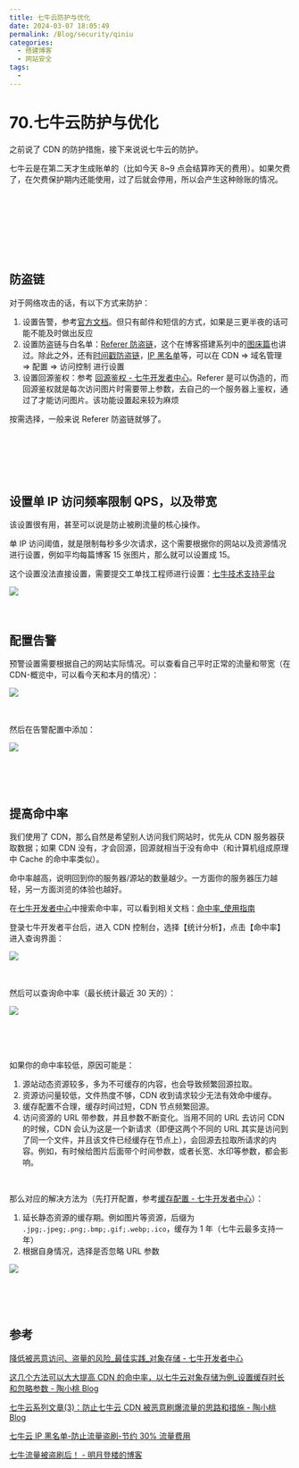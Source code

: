 ```yaml
---
title: 七牛云防护与优化
date: 2024-03-07 18:05:49
permalink: /Blog/security/qiniu
categories:
  - 搭建博客
  - 网站安全
tags:
  - 
---
```


# 70.七牛云防护与优化

之前说了 CDN 的防护措施，接下来说说七牛云的防护。

七牛云是在第二天才生成账单的（比如今天 8~9 点会结算昨天的费用）。如果欠费了，在欠费保护期内还能使用，过了后就会停用，所以会产生这种赊账的情况。

‍<!-- more -->

‍

‍

‍

## 防盗链

对于网络攻击的话，有以下方式来防护：

1. 设置告警，参考[官方文档](https://developer.qiniu.com/fusion/7093/CDN-the-alarm-service)。但只有邮件和短信的方式，如果是三更半夜的话可能不能及时做出反应
2. 设置防盗链与白名单：[Referer 防盗链](https://developer.qiniu.com/fusion/3839/domain-name-hotlinking-prevention)，这个在博客搭建系列中的[图床篇](https://www.peterjxl.com/Blog/Qiniu/#%E9%98%B2%E7%9B%97%E9%93%BE%E5%92%8C%E7%99%BD%E5%90%8D%E5%8D%95)也讲过。除此之外，还有[时间戳防盗链](https://developer.qiniu.com/fusion/3841/timestamp-hotlinking-prevention-fusion)，[IP 黑名单](https://developer.qiniu.com/fusion/4977/ip-black-and-white-list)等，可以在 CDN => 域名管理 => 配置 => 访问控制 进行设置
3. 设置回源鉴权：参考 [回源鉴权 - 七牛开发者中心](https://developer.qiniu.com/fusion/3930/back-to-the-source-authentication)。Referer 是可以伪造的，而回源鉴权就是每次访问图片时需要带上参数，去自己的一个服务器上鉴权，通过了才能访问图片。该功能设置起来较为麻烦

按需选择，一般来说 Referer 防盗链就够了。

‍

‍

‍

## 设置单 IP 访问频率限制 QPS，以及带宽

该设置很有用，甚至可以说是防止被刷流量的核心操作。

单 IP 访问阈值，就是限制每秒多少次请求，这个需要根据你的网站以及资源情况进行设置，例如平均每篇博客 15 张图片，那么就可以设置成 15。

这个设置没法直接设置，需要提交工单找工程师进行设置：[七牛技术支持平台](https://support.qiniu.com/tickets)

​​![](https://image.peterjxl.com/blog/image-20240109112824-fyf9u7w.png)​​

‍

## 配置告警

预警设置需要根据自己的网站实际情况。可以查看自己平时正常的流量和带宽（在 CDN-概览中，可以看今天和本月的情况）：

​​![](https://image.peterjxl.com/blog/image-20240109112749-s34pr8a.png)​​

‍

然后在告警配置中添加：

​​![](https://image.peterjxl.com/blog/image-20240109111727-6v925oj.png)​​

‍

‍

## 提高命中率

我们使用了 CDN，那么自然是希望别人访问我们网站时，优先从 CDN 服务器获取数据；如果 CDN 没有，才会回源，回源就相当于没有命中（和计算机组成原理中 Cache 的命中率类似）。

命中率越高，说明回到你的服务器/源站的数量越少。一方面你的服务器压力越轻，另一方面浏览的体验也越好。

在[七牛开发者中心](https://developer.qiniu.com/)中搜索命中率，可以看到相关文档：[命中率_使用指南](https://developer.qiniu.com/fusion/5032/shooting)

登录七牛开发者平台后，进入 CDN 控制台，选择【统计分析】，点击【命中率】进入查询界面：

​![](https://image.peterjxl.com/blog/image-20240105205107-mw4x6ww.png)​

‍

然后可以查询命中率（最长统计最近 30 天的）：

​![](https://image.peterjxl.com/blog/image-20240105212934-tz90q8w.png)​

‍

‍

如果你的命中率较低，原因可能是：

1. 源站动态资源较多，多为不可缓存的内容，也会导致频繁回源拉取。
2. 资源访问量较低，文件热度不够，CDN 收到请求较少无法有效命中缓存。
3. 缓存配置不合理，缓存时间过短，CDN 节点频繁回源。
4. 访问资源的 URL 带参数，并且参数不断变化。当用不同的 URL 去访问 CDN 的时候，CDN 会认为这是一个新请求（即便这两个不同的 URL 其实是访问到了同一个文件，并且该文件已经缓存在节点上），会回源去拉取所请求的内容。例如，有时候给图片后面带个时间参数，或者长宽、水印等参数，都会影响。

‍

那么对应的解决方法为（先打开配置，参考[缓存配置 - 七牛开发者中心](https://developer.qiniu.com/fusion/4944/cache-configuration)）：

1. 延长静态资源的缓存期。例如图片等资源，后缀为 `.jpg;.jpeg;.png;.bmp;.gif;.webp;.ico`​，缓存为 1 年（七牛云最多支持一年）
2. 根据自身情况，选择是否忽略 URL 参数

​![](https://image.peterjxl.com/blog/image-20240105212357-ntwzk2i.png)​

‍

‍

## 参考

[降低被恶意访问、盗量的风险_最佳实践_对象存储 - 七牛开发者中心](https://developer.qiniu.com/kodo/12022/reduce-the-risk-of-be-malicious-access-stolen)

[这几个方法可以大大提高 CDN 的命中率，以七牛云对象存储为例_设置缓存时长和忽略参数 - 陶小桃 Blog](https://www.52txr.cn/2022/cndhit.html)

[七牛云系列文章(3)：防止七牛云 CDN 被恶意刷爆流量的思路和措施 - 陶小桃 Blog](https://www.52txr.cn/2023/proqn.html)

[七牛云 IP 黑名单-防止流量盗刷-节约 30% 流量费用](https://www.itzjj.com/html/article-220-1.html)

[七牛流量被盗刷后！ - 明月登楼的博客](https://www.imydl.com/wzjs/4952.html/comment-page-2/?ydreferer=aHR0cHM6Ly93d3cuaW15ZGwuY29tL3d6anMvNDk1Mi5odG1s)

